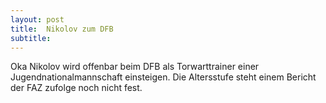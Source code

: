 ```yaml
---
layout: post
title:  Nikolov zum DFB
subtitle:  
---
```


Oka Nikolov wird offenbar beim DFB als Torwarttrainer einer Jugendnationalmannschaft einsteigen. Die Altersstufe steht einem Bericht der FAZ zufolge noch nicht fest.


